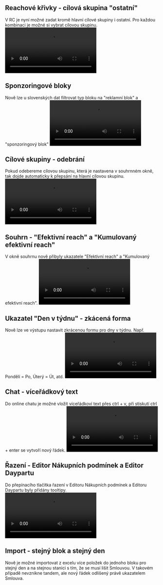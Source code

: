 ﻿---
categories: [fenix]
layout: fenix
---
## Reachové křivky - cílová skupina "ostatní" 
V RC je nyní možné zadat kromě hlavní cílové skupiny i ostatní. Pro každou kombinaci je možné si vybrat cílovou skupinu. 
<video src="{{site.url}}/data/RC_cilovky.mp4" type="video/mp4" controls></video>

## Sponzoringové bloky
Nově lze u slovenských dat filtrovat typ bloku na "reklamní blok" a "sponzoringový blok"
<video src="{{site.url}}/data/Sponzoring.mp4" type="video/mp4" controls></video>

## Cílové skupiny - odebrání
Pokud odebereme cílovou skupinu, která je nastavena v souhrnném okně, tak dojde automaticky k přepsání na hlavní cílovou skupinu.
<video src="{{site.url}}/data/RC_cilovky.mp4" type="video/mp4" controls></video>

## Souhrn - "Efektivní reach" a "Kumulovaný efektivní reach"
V okně souhrnu nově přibyly ukazatele "Efektivní reach" a "Kumulovaný efektivní reach".
<video src="{{site.url}}/data/Kumul_efr.mp4" type="video/mp4" controls></video>

## Ukazatel "Den v týdnu" - zkácená forma
Nově lze ve výstupu nastavit zkrácenou formu pro dny v týdnu. Např. Pondělí = Po, Úterý = Út, atd.
<video src="{{site.url}}/data/dny_v_tydnu.mp4" type="video/mp4" controls></video>

## Chat - víceřádkový text
Do online chatu je možné vložit víceřádkoví text přes ctrl + v, při stiskutí ctrl + enter se vytvoří nový řádek.
<video src="{{site.url}}/data/radky_chat.mp4" type="video/mp4" controls></video>

## Řazení - Editor Nákupních podmínek a Editor Daypartu
Do přepínacího tlačítka řazení v Editoru Nákupních podmínek a Editoru Daypartu byly přidány tooltipy.
<video src="{{site.url}}/data/tooltip.mp4" type="video/mp4" controls></video>

## Import - stejný blok a stejný den
Nově je možné importovat z excelu více položek do jednoho bloku pro stejný den a na stejnou stanici s tím, že se musí lišit Smlouvou. 
V takovém případě nevznikne tandem, ale nový řádek odlišený právě ukazatelem Smlouva.
